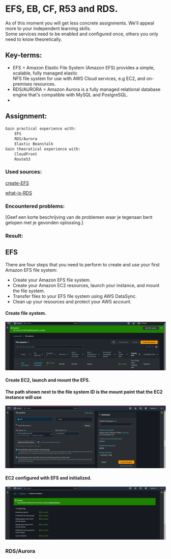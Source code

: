 # EFS, EB, CF, R53 and RDS.  
As of this moment you will get less concrete assignments. We'll appeal more to your independent learning skills.    
Some services need to be enabled and configured once, others you only need to know theoretically.   

## Key-terms:   
* EFS = Amazon Elastic File System (Amazon EFS) provides a simple, scalable, fully managed elastic   
  NFS file system for use with AWS Cloud services, e.g EC2, and on-premises resources. 
* RDS/AURORA = Amazon Aurora is a fully managed relational database engine that's compatible with MySQL and PostgreSQL.  
* 

## Assignment:   
    Gain practical experience with:  
        EFS  
        RDS/Aurora  
        Elastic Beanstalk  
    Gain theoratical experience with:  
        CloudFront  
        Route53  

### Used sources:   
[create-EFS](https://docs.aws.amazon.com/efs/latest/ug/getting-started.html)    

[what-is-RDS](https://docs.aws.amazon.com/AmazonRDS/latest/AuroraUserGuide/CHAP_AuroraOverview.html)    



### Encountered problems:   
[Geef een korte beschrijving van de problemen waar je tegenaan bent gelopen met je gevonden oplossing.]

### Result:  
## EFS  
There are four steps that you need to perform to create and use your first Amazon EFS file system:  

* Create your Amazon EFS file system.  
* Create your Amazon EC2 resources, launch your instance, and mount the file system.  
* Transfer files to your EFS file system using AWS DataSync.  
* Clean up your resources and protect your AWS account.  

#### Create file system.  
![create-efs](../00_includes/AWS-02/AWS-03.0-create-efs.png)  

#### Create EC2, launch and mount the EFS.  
#### The path shown next to the file system ID is the mount point that the EC2 instance will use   
![EC2-mount-EFS](../00_includes/AWS-02/AWS-03.1-EFS-file-system-config.png)  

#### EC2 configured with EFS and initialized.   
![EC2conf-EFS-ini](../00_includes/AWS-02/AWS-03.2-EC2-EFS-init.png)    


### RDS/Aurora  

